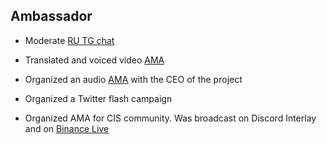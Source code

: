 ## Ambassador
- Moderate [RU TG chat](https://t.me/interlay_community_rus)

- Translated and voiced video [AMA](https://www.youtube.com/watch?v=-3vIeOj6rd0&t=6s)

- Organized an audio [AMA](https://t.me/doubletop/31390) with the CEO of the project 

- Organized a Twitter flash campaign
- Organized AMA for CIS community. Was broadcast on Discord Interlay and on [Binance Live](https://www.binance.com/en/live/video?roomId=2109860)
